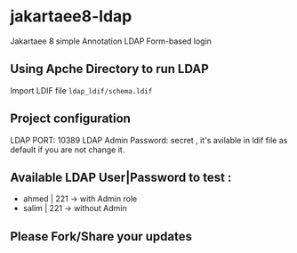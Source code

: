 # jakartaee8-ldap
Jakartaee 8 simple Annotation LDAP Form-based login

## Using Apche Directory to run LDAP 
Import LDIF file `ldap_ldif/schema.ldif`

## Project configuration 
LDAP PORT: 10389
LDAP Admin Password: secret , it's avilable in ldif file as default if you are not change it.

## Available LDAP User|Password to test : 
* ahmed  | 221 -> with Admin role
* salim | 221 -> without Admin

## Please Fork/Share your updates
